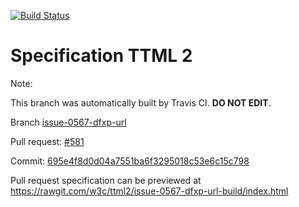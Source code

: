 [![Build Status](https://travis-ci.org/w3c/ttml2.svg?branch=issue-0567-dfxp-url)](https://travis-ci.org/w3c/ttml2)


# Specification TTML 2


Note:


This branch was automatically built by Travis CI. <b>DO NOT EDIT</b>.


 Branch [issue-0567-dfxp-url](https://github.com/w3c/ttml2/tree/issue-0567-dfxp-url)


 Pull request: [#581](https://github.com/w3c/ttml2/pull/581)


 Commit: [695e4f8d0d04a7551ba6f3295018c53e6c15c798](https://github.com/w3c/ttml2/commit/695e4f8d0d04a7551ba6f3295018c53e6c15c798)

Pull request specification can be previewed at https://rawgit.com/w3c/ttml2/issue-0567-dfxp-url-build/index.html



